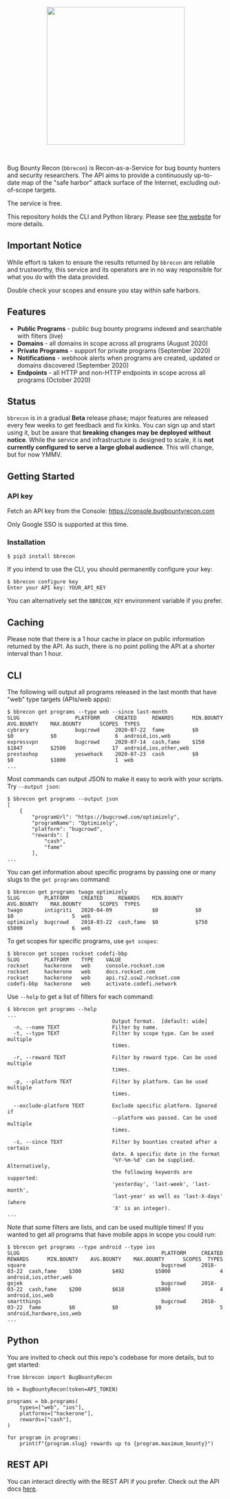 <dl>
  <p align="center">
    <img width="320px" src="https://raw.githubusercontent.com/serain/bbrecon/master/docs/logo_cropped.png">
  </p>
  <br />
</dl>

Bug Bounty Recon (`bbrecon`) is Recon-as-a-Service for bug bounty hunters and security researchers. The API aims to provide a continuously up-to-date map of the "safe harbor" attack surface of the Internet, excluding out-of-scope targets.

The service is free.

This repository holds the CLI and Python library. Please see [the website](https://bugbountyrecon.com/) for more details.

## Important Notice

While effort is taken to ensure the results returned by `bbrecon` are reliable and trustworthy, this service and its operators are in no way responsible for what you do with the data provided.

Double check your scopes and ensure you stay within safe harbors.

## Features

- **Public Programs** - public bug bounty programs indexed and searchable with filters (live)
- **Domains** - all domains in scope across all programs (August 2020)
- **Private Programs** - support for private programs (September 2020)
- **Notifications** - webhook alerts when programs are created, updated or domains discovered (September 2020)
- **Endpoints** - all HTTP and non-HTTP endpoints in scope across all programs (October 2020)

## Status

`bbrecon` is in a gradual **Beta** release phase; major features are released every few weeks to get feedback and fix kinks. You can sign up and start using it, but be aware that **breaking changes may be deployed without notice**. While the service and infrastructure is designed to scale, it is **not currently configured to serve a large global audience**. This will change, but for now YMMV.

## Getting Started

### API key

Fetch an API key from the Console: https://console.bugbountyrecon.com

Only Google SSO is supported at this time.

### Installation

```
$ pip3 install bbrecon
```

If you intend to use the CLI, you should permanently configure your key:

```
$ bbrecon configure key
Enter your API key: YOUR_API_KEY
```

You can alternatively set the `BBRECON_KEY` environment variable if you prefer.

## Caching

Please note that there is a 1 hour cache in place on public information returned by the API. As such, there is no point polling the API at a shorter interval than 1 hour.

## CLI

The following will output all programs released in the last month that have "web" type targets (APIs/web apps):

```
$ bbrecon get programs --type web --since last-month
SLUG                  PLATFORM     CREATED     REWARDS      MIN.BOUNTY    AVG.BOUNTY    MAX.BOUNTY      SCOPES  TYPES
cybrary               bugcrowd     2020-07-22  fame         $0            $0            $0                   6  android,ios,web
expressvpn            bugcrowd     2020-07-14  cash,fame    $150          $1047         $2500               17  android,ios,other,web
prestashop            yeswehack    2020-07-23  cash         $0            $0            $1000                1  web
...
```

Most commands can output JSON to make it easy to work with your scripts. Try `--output json`:

```
$ bbrecon get programs --output json
[
    {
        "programUrl": "https://bugcrowd.com/optimizely",
        "programName": "Optimizely",
        "platform": "bugcrowd",
        "rewards": [
            "cash",
            "fame"
        ],
...
```

You can get information about specific programs by passing one or many slugs to the `get programs` command:

```
$ bbrecon get programs twago optimizely
SLUG        PLATFORM    CREATED     REWARDS    MIN.BOUNTY    AVG.BOUNTY    MAX.BOUNTY      SCOPES  TYPES
twago       intigriti   2020-04-09             $0            $0            $0                   5  web
optimizely  bugcrowd    2018-03-22  cash,fame  $0            $750          $5000                6  web
```

To get scopes for specific programs, use `get scopes`:

```
$ bbrecon get scopes rockset codefi-bbp
SLUG        PLATFORM    TYPE    VALUE
rockset     hackerone   web     console.rockset.com
rockset     hackerone   web     docs.rockset.com
rockset     hackerone   web     api.rs2.usw2.rockset.com
codefi-bbp  hackerone   web     activate.codefi.network
```

Use `--help` to get a list of filters for each command:

```
$ bbrecon get programs --help
...
                                  Output format.  [default: wide]
  -n, --name TEXT                 Filter by name.
  -t, --type TEXT                 Filter by scope type. Can be used multiple
                                  times.

  -r, --reward TEXT               Filter by reward type. Can be used multiple
                                  times.

  -p, --platform TEXT             Filter by platform. Can be used multiple
                                  times.

  --exclude-platform TEXT         Exclude specific platform. Ignored if
                                  --platform was passed. Can be used multiple
                                  times.

  -s, --since TEXT                Filter by bounties created after a certain
                                  date. A specific date in the format
                                  '%Y-%m-%d' can be supplied. Alternatively,
                                  the following keywords are supported:
                                  'yesterday', 'last-week', 'last-month',
                                  'last-year' as well as 'last-X-days' (where
                                  'X' is an integer).
...
```

Note that some filters are lists, and can be used multiple times! If you wanted to get all programs that have mobile apps in scope you could run:

```
$ bbrecon get programs --type android --type ios
SLUG                                              PLATFORM     CREATED     REWARDS      MIN.BOUNTY    AVG.BOUNTY    MAX.BOUNTY      SCOPES  TYPES
square                                            bugcrowd     2018-03-22  cash,fame    $300          $492          $5000                4  android,ios,other,web
gojek                                             bugcrowd     2018-03-22  cash,fame    $200          $618          $5000                4  android,ios,web
smartthings                                       bugcrowd     2018-03-22  fame         $0            $0            $0                   5  android,hardware,ios,web
...
```

## Python

You are invited to check out this repo's codebase for more details, but to get started:

```python3
from bbrecon import BugBountyRecon

bb = BugBountyRecon(token=API_TOKEN)

programs = bb.programs(
    types=["web", "ios"],
    platforms=["hackerone"],
    rewards=["cash"],
)

for program in programs:
    print(f"{program.slug} rewards up to {program.maximum_bounty}")
```

## REST API

You can interact directly with the REST API if you prefer. Check out the API docs [here](https://docs.bugbountyrecon.com/index.html).
